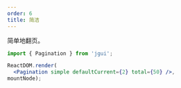 ```yaml
---
order: 6
title: 简洁
---
```


简单地翻页。

````jsx
import { Pagination } from 'jgui';

ReactDOM.render(
  <Pagination simple defaultCurrent={2} total={50} />,
mountNode);
````
